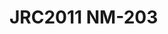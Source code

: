 <a name="material" />

# JRC2011 NM-203
<script type="application/ld+json">
  {
    "@context": "https://schema.org/",
    "@type": "ChemicalSubstance",
    "http://purl.org/dc/terms/conformsTo":
      {
        "@type": "CreativeWork",
        "@id": "https://bioschemas.org/profiles/ChemicalSubstance/0.4-RELEASE/"
      },
    "@id": "https://egonw.github.io/nanowiki/nanowiki351.html#material",
    "name": "JRC2011 NM-203",
    "sameAs: "http://127.0.0.1/mediawiki/index.php/Special:URIResolver/JRC2011_NM-2D203"
  }
</script>

